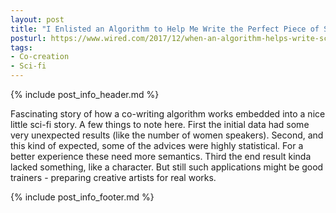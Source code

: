 ```yaml
---
layout: post
title: "I Enlisted an Algorithm to Help Me Write the Perfect Piece of Science Fiction, This is Our Story."
posturl: https://www.wired.com/2017/12/when-an-algorithm-helps-write-science-fiction/
tags:
- Co-creation
- Sci-fi
---
```


{% include post_info_header.md %}

Fascinating story of how a co-writing algorithm works embedded into a nice little sci-fi story. A few things to note here. First the initial data had some very unexpected results (like the number of women speakers). Second, and this kind of expected, some of the advices were highly statistical. For a better experience these need more semantics. Third the end result kinda lacked something, like a character. But still such applications might be good trainers - preparing creative artists for real works.

<!--more-->
{% include post_info_footer.md %}
